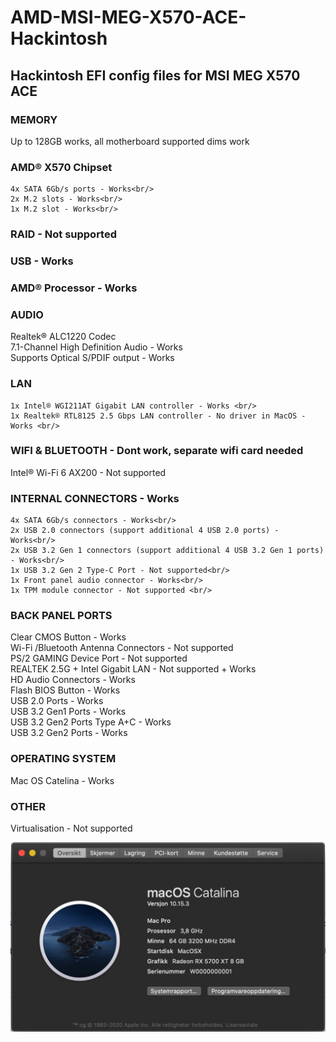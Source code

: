 # AMD-MSI-MEG-X570-ACE-Hackintosh
## Hackintosh EFI config files for MSI MEG X570 ACE

### MEMORY<br/>
Up to 128GB works, all motherboard supported dims work

### AMD® X570 Chipset<br/>
	4x SATA 6Gb/s ports - Works<br/>
	2x M.2 slots - Works<br/>
	1x M.2 slot - Works<br/>

### RAID - Not supported<br/>

### USB - Works<br/>

### AMD® Processor - Works<br/>

### AUDIO <br/>
Realtek® ALC1220 Codec<br/>
	7.1-Channel High Definition Audio - Works<br/>
	Supports Optical S/PDIF output - Works <br/>
	
### LAN <br/>
	1x Intel® WGI211AT Gigabit LAN controller - Works <br/>
	1x Realtek® RTL8125 2.5 Gbps LAN controller - No driver in MacOS - Works <br/>
	
### WIFI & BLUETOOTH - Dont work, separate wifi card needed<br/>
Intel® Wi-Fi 6 AX200 - Not supported<br/>

### INTERNAL CONNECTORS - Works<br/>
	4x SATA 6Gb/s connectors - Works<br/>
	2x USB 2.0 connectors (support additional 4 USB 2.0 ports) - Works<br/>
	2x USB 3.2 Gen 1 connectors (support additional 4 USB 3.2 Gen 1 ports) - Works<br/>
	1x USB 3.2 Gen 2 Type-C Port - Not supported<br/>
	1x Front panel audio connector - Works<br/>
	1x TPM module connector - Not supported <br/>

### BACK PANEL PORTS<br/>
Clear CMOS Button - Works<br/>
Wi-Fi /Bluetooth Antenna Connectors - Not supported <br/>
PS/2 GAMING Device Port - Not supported<br/>
REALTEK 2.5G + Intel Gigabit LAN - Not supported + Works<br/>
HD Audio Connectors - Works<br/>
Flash BIOS Button - Works<br/>
USB 2.0 Ports - Works<br/>
USB 3.2 Gen1 Ports - Works<br/>
USB 3.2 Gen2 Ports Type A+C - Works<br/>
USB 3.2 Gen2 Ports  - Works<br/>


### OPERATING SYSTEM<br/>
Mac OS Catelina - Works<br/>

### OTHER <br/>
Virtualisation - Not supported <br/>

![Mac_OS_System_Information](MSI_x570_Hackintosh.png)


